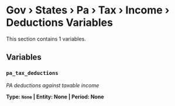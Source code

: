 # Gov › States › Pa › Tax › Income › Deductions Variables

This section contains 1 variables.

## Variables

### `pa_tax_deductions`
*PA deductions against taxable income*

**Type: `None` | Entity: None | Period: None**
